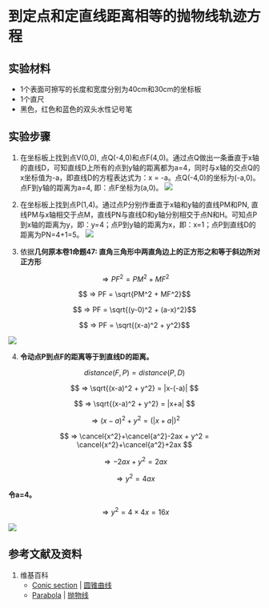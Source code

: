 # 到定点和定直线距离相等的抛物线轨迹方程

## 实验材料

- 1个表面可擦写的长度和宽度分别为40cm和30cm的坐标板
- 1个直尺
- 黑色，红色和蓝色的双头水性记号笔

## 实验步骤

1. 在坐标板上找到点V(0,0), 点Q(-4,0)和点F(4,0)。通过点Q做出一条垂直于x轴的直线D，可知直线D上所有的点到y轴的距离都为a=4，同时与x轴的交点Q的x坐标值为-a，即直线D的方程表达式为：x = -a。点Q(-4,0)的坐标为(-a,0)。点F到y轴的距离为a=4, 即：点F坐标为(a,0)。
![](/images/函数和极限/在2维坐标纸上感受n个点组成了任意形状的轮廓/到定点和定直线距离相等的抛物线轨迹方程/1a1.jpg)

2. 在坐标板上找到点P(1,4)。通过点P分别作垂直于x轴和y轴的直线PM和PN, 直线PM与x轴相交于点M，直线PN与直线D和y轴分别相交于点N和H。可知点P到x轴的距离为y，即：y=4；点P到y轴的距离为x，即：x=1；点P到直线D的距离为PN=4+1=5。
![](/images/函数和极限/在2维坐标纸上感受n个点组成了任意形状的轮廓/到定点和定直线距离相等的抛物线轨迹方程/2a1.jpg)

3. 依据**几何原本卷1命题47: 直角三角形中两直角边上的正方形之和等于斜边所对正方形**

$$ ⇒ PF^2 = PM^2 + MF^2$$

$$ ⇒ PF = \sqrt{PM^2 + MF^2}$$

$$ ⇒ PF = \sqrt{(y-0)^2 + (a-x)^2}$$

$$ ⇒ PF = \sqrt{(x-a)^2 + y^2}$$

![](/images/函数和极限/在2维坐标纸上感受n个点组成了任意形状的轮廓/到定点和定直线距离相等的抛物线轨迹方程/3a1.jpg)

4. **令动点P到点F的距离等于到直线D的距离。**

$$ distance(F,P) = distance(P,D) $$

$$ ⇒ \sqrt{(x-a)^2 + y^2} = |x-(-a)| $$

$$ ⇒ \sqrt{(x-a)^2 + y^2} = |x+a| $$

$$ ⇒ (x-a)^2 + y^2 = (|x+a|)^2 $$

$$ ⇒ \cancel{x^2}+\cancel{a^2}-2ax + y^2 = \cancel{x^2}+\cancel{a^2}+2ax $$

$$ ⇒ -2ax + y^2 = 2ax $$

$$ ⇒ y^2 = 4ax $$

**令a=4。**

$$ ⇒ y^2 = 4×4x = 16x $$

![](/images/函数和极限/在2维坐标纸上感受n个点组成了任意形状的轮廓/到定点和定直线距离相等的抛物线轨迹方程/4a1.jpg)

## 参考文献及资料

1. 维基百科
	- [Conic section](https://en.wikipedia.org/wiki/Conic_section) | [圆锥曲线](https://zh.wikipedia.org/wiki/%E5%9C%86%E9%94%A5%E6%9B%B2%E7%BA%BF) 
	- [Parabola](https://en.wikipedia.org/wiki/Parabola) | [抛物线](https://zh.wikipedia.org/wiki/%E6%8A%9B%E7%89%A9%E7%BA%BF) 

